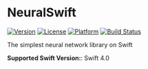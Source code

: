 # NeuralSwift

[![Version](https://img.shields.io/cocoapods/v/NeuralSwift.svg?style=flat)](https://cocoapods.org/pods/NeuralSwift)
[![License](https://img.shields.io/cocoapods/l/NeuralSwift.svg?style=flat)](https://cocoapods.org/pods/NeuralSwift)
[![Platform](https://img.shields.io/cocoapods/p/NeuralSwift.svg?style=flat)](https://cocoapods.org/pods/NeuralSwift)
[![Build Status](https://travis-ci.org/glassonion1/NeuralSwift.svg?branch=master)](https://travis-ci.org/glassonion1/NeuralSwift)

The simplest neural network library on Swift

**Supported Swift Version:**: Swift 4.0

